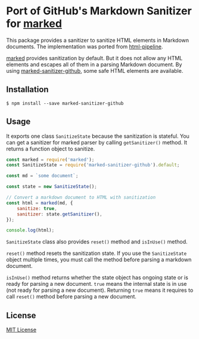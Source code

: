 Port of GitHub's Markdown Sanitizer for [marked][]
==================================================

This package provides a sanitizer to sanitize HTML elements in Markdown documents.
The implementation was ported from [html-pipeline](html-pipeline/lib/html/pipeline/sanitization_filter.rb).

[marked][] provides sanitization by default. But it does not allow any HTML elements and escapes
all of them in a parsing Markdown document. By using [marked-sanitizer-github][], some safe
HTML elements are available.

## Installation

```
$ npm install --save marked-sanitizer-github
```

## Usage

It exports one class `SanitizeState` because the sanitization is stateful. You can get a sanitizer
for marked parser by calling `getSanitizer()` method. It returns a function object to sanitize.

```javascript
const marked = require('marked');
const SanitizeState = require('marked-sanitizer-github').default;

const md = `some document`;

const state = new SanitizeState();

// Convert a markdown document to HTML with sanitization
const html = marked(md, {
    sanitize: true,
    sanitizer: state.getSanitizer(),
});

console.log(html);
```

`SanitizeState` class also provides `reset()` method and `isInUse()` method.

`reset()` method resets the sanitization state. If you use the `SanitizeState` object multiple times,
you must call the method before parsing a markdown document.

`isInUse()` method returns whether the state object has ongoing state or is ready for parsing a new
document. `true` means the internal state is in use (not ready for parsing a new document).
Returning `true` means it requires to call `reset()` method before parsing a new document.

## License

[MIT License](LICENSE)

[marked]: https://github.com/markedjs/marked
[marked-sanitizer-github]: https://github.com/rhysd/marked-sanitizer-github
